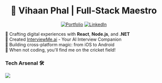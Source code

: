 <div align="center">
  
# 👋 Vihaan Phal | Full-Stack Maestro

[![Portfolio](https://img.shields.io/badge/-Portfolio-A020F0?style=flat-square&logo=react&logoColor=white)](https://vihaanphal.vercel.app)
[![LinkedIn](https://img.shields.io/badge/-LinkedIn-0077B5?style=flat-square&logo=linkedin&logoColor=white)](https://linkedin.com/in/vihaanphal)

</div>

🚀 Crafting digital experiences with **React**, **Node.js**, and **.NET**  
🎯 Created [InterviewMe.ai](https://interviewme.ai) - Your AI Interview Companion  
📱 Building cross-platform magic: from iOS to Android  
🏏 When not coding, you'll find me on the cricket field!

### Tech Arsenal 🛠️
![](https://skillicons.dev/icons?i=cpp,java,python,react,nextjs,typescript,nodejs,dotnet)


